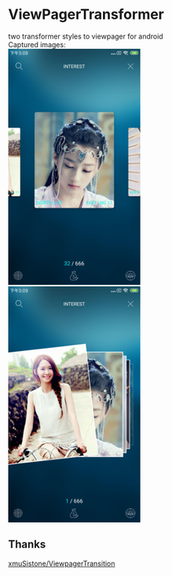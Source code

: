 # ViewPagerTransformer
two transformer styles to viewpager for android<br>
Captured images:<br>
<img src="screenshot1.png" width="269" height="480"/> <img src="screenshot2.png" width="269" height="480"/>
## Thanks
[xmuSistone/ViewpagerTransition](https://github.com/xmuSistone/ViewpagerTransition) 
